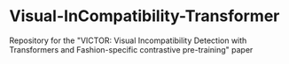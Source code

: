 # Visual-InCompatibility-Transformer
Repository for the "VICTOR: Visual Incompatibility Detection with Transformers and Fashion-specific contrastive pre-training" paper
